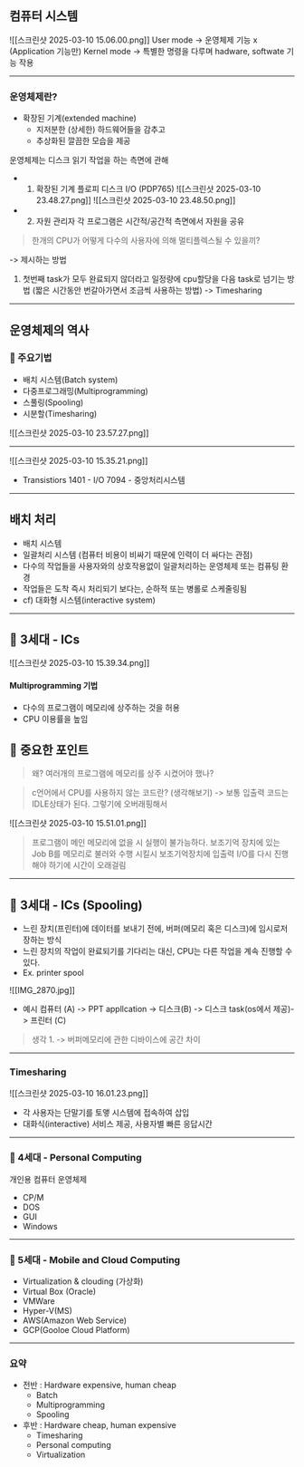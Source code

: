 ## 컴퓨터 시스템
![[스크린샷 2025-03-10 15.06.00.png]]
User mode -> 운영체제 기능 x (Application 기능만) 
Kernel mode -> 특별한 명령을 다루며 hadware, softwate 기능 작용

---
### 운영체제란?
- 확장된 기계(extended machine)
  - 지저분한 (상세한) 하드웨어들을 감추고
  - 추상화된 깔끔한 모습을 제공

운영체제는 디스크 읽기 작업을 하는 측면에 관해 
- 1. 확장된 기계
플로피 디스크 I/O (PDP765)
![[스크린샷 2025-03-10 23.48.27.png]]
![[스크린샷 2025-03-10 23.48.50.png]]
- 2. 자원 관리자
각 프로그램은 시간적/공간적 측면에서 자원을 공유
> 한개의 CPU가 어떻게 다수의 사용자에 의해 멀티플렉스될 수 있을끼?

-> 제시하는 방법
1. 첫번째 task가 모두 완료되지 않더라고 일정량에 cpu할당을 다음 task로 넘기는 방법 (짧은 시간동안 번갈아가면서 조금씩 사용하는 방법) -> Timesharing
---
## 운영체제의 역사
### 📌 주요기법
- 배치 시스템(Batch system)
- 다중프로그래밍(Multiprogramming)
- 스풀링(Spooling)
- 시분할(Timesharing)

![[스크린샷 2025-03-10 23.57.27.png]]

---
![[스크린샷 2025-03-10 15.35.21.png]]
- Transistiors 
1401 - I/O 
7094 - 중앙처리시스템

---
## 배치 처리
  - 배치 시스템
- 일괄처리 시스템 (컴퓨터 비용이 비싸기 때문에 인력이 더 싸다는 관점)
- 다수의 작업들을 사용자와의 상호작용없이 일괄처리하는 운영체제 또는 컴퓨팅 환경
- 작업들은 도착 즉시 처리되기 보다는, 순하적 또는 병롤로 스케줄링됨
- cf) 대화형 시스템(interactive system)

---
## 📌 3세대 - ICs
![[스크린샷 2025-03-10 15.39.34.png]]
#### Multiprogramming 기법
- 다수의 프로그램이 메모리에 상주하는 것을 허용
- CPU 이용률을 높임

## 📌 중요한 포인트
> 왜? 여러개의 프로그램에 메모리를 상주 시켰어야 했나?

> c언어에서 CPU를 사용하지 않는 코드란? (생각해보기)
>-> 보통 입출력 코드는 IDLE상태가 된다. 그렇기에 오버래핑해서 
>
![[스크린샷 2025-03-10 15.51.01.png]]
> 프로그램이 메인 메모리에 없을 시 실행이 불가능하다.
> 보조기억 장치에 있는 Job B를 메모리로 불러와 수행 시킬시 보조기억장치에 입출력 I/O를 다시 진행해야 하기에 시간이 오래걸림

---
## 📌 3세대 - ICs (Spooling)
- 느린 장치(프린터)에 데이터를 보내기 전에, 버퍼(메모리 혹은 디스크)에 임시로저장하는 방식
- 느린 장치의 작업이 완료되기를 기다리는 대신, CPU는 다른 작업을 계속 진행할 수 있다.
- Ex. printer spool

![[IMG_2870.jpg]]
- 예시 
컴퓨터 (A) -> PPT appllcation -> 디스크(B) -> 디스크 task(os에서 제공)-> 프린터 (C)

> 생각 1. -> 버퍼메모리에 관한 디바이스에 공간 차이
---
### Timesharing

![[스크린샷 2025-03-10 16.01.23.png]]
- 각 사용자는 단말기를 토앻 시스템에 접속하여 삽입
- 대화식(interactive) 서비스 제공, 사용자별 빠른 응답시간

---
### 📌 4세대 - Personal Computing
개인용 컴퓨터 운영체제
- CP/M
- DOS
- GUI
- Windows

---
### 📌 5세대 - Mobile and Cloud Computing
- Virtualization & clouding (가상화)
- Virtual Box (Oracle)
- VMWare
- Hyper-V(MS)
- AWS(Amazon Web Service)
- GCP(Gooloe Cloud Platform)

---
### 요약  
- 전반 : Hardware expensive, human cheap
  - Batch
  - Multiprogramming
  - Spooling
- 후반 : Hardware cheap, human expensive
  - Timesharing
  - Personal computing
  - Virtualization
